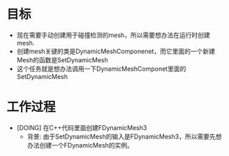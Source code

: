 # 目标
- 现在需要手动创建用于碰撞检测的mesh，所以需要想办法在运行时创建mesh.
- 创建mesh关键的类是DynamicMeshComponenet，而它里面的一个新建Mesh的函数是SetDynamicMesh
- 这个任务就是想办法调用一下DynamicMeshComponet里面的SetDynamicMesh

# 工作过程
- [DOING] 在C++代码里面创建FDynamicMesh3
	- 背景: 由于SetDynamicMesh的输入是FDynamicMesh3，所以需要先想办法创建一个FDynamicMesh的实例。